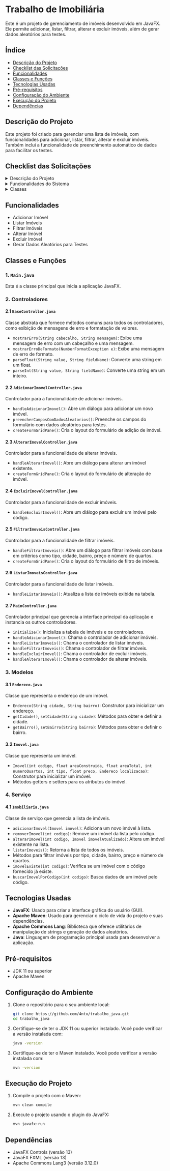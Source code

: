 # Trabalho de Imobiliária

Este é um projeto de gerenciamento de imóveis desenvolvido em JavaFX. Ele permite adicionar, listar, filtrar, alterar e excluir imóveis, além de gerar dados aleatórios para testes.

## Índice

- [Descrição do Projeto](#descrição-do-projeto)
- [Checklist das Solicitações](#checklist-das-solicitações)
- [Funcionalidades](#funcionalidades)
- [Classes e Funções](#classes-e-funções)
- [Tecnologias Usadas](#tecnologias-usadas)
- [Pré-requisitos](#pré-requisitos)
- [Configuração do Ambiente](#configuração-do-ambiente)
- [Execução do Projeto](#execução-do-projeto)
- [Dependências](#dependências)

## Descrição do Projeto

Este projeto foi criado para gerenciar uma lista de imóveis, com funcionalidades para adicionar, listar, filtrar, alterar e excluir imóveis. Também inclui a funcionalidade de preenchimento automático de dados para facilitar os testes.

## Checklist das Solicitações

<details>
  <summary>Descrição do Projeto</summary>

- [x] **Programa permite o controle dos imóveis disponíveis em uma imobiliária.**
- [x] **Imobiliária possui uma lista de imóveis com as seguintes características:**
  - [x] **Código**
  - [x] **Área construída**
  - [x] **Área total**
  - [x] **Número de quartos**
  - [x] **Tipo (Casa ou Apartamento)**
  - [x] **Preço**
  - [x] **Endereço (Cidade e Bairro)**

</details>

<details>
  <summary>Funcionalidades do Sistema</summary>

- [x] **Cadastro de um novo imóvel:**
  - [x] **Usuário deve fornecer todas as informações referentes ao novo imóvel.**
- [x] **Listagem de todos os imóveis:**
- [x] **Listagem dos imóveis que atendem a uma determinada condição:**
  - [x] **Tipo do imóvel (Casa ou Apartamento):**
  - [x] **Disponíveis em uma determinada cidade:**
  - [x] **Disponíveis em um determinado bairro de uma determinada cidade:**
  - [x] **Pertencentes a uma determinada faixa de preço:**
  - [x] **Número mínimo de quartos desejado:**
- [x] **Exclusão de Imóveis:**
  - [x] **Usuário exclui um imóvel a partir de seu código.**
- [x] **Alteração de Imóveis:**
  - [x] **Usuário altera um imóvel a partir de seu código.**

</details>

<details>
  <summary>Classes</summary>

### Classe `Imobiliaria`

- [x] **Atributo: `lista_de_imoveis` (Imovel)**

### Classe `Endereco`

- [x] **Atributos:**
  - [x] **cidade (String)**
  - [x] **bairro (String)**

### Classe `Imovel`

- [x] **Atributos:**
  - [x] **codigo (int)**
  - [x] **areaConstruida (float)**
  - [x] **areaTotal (float)**
  - [x] **numeroQuartos (int)**
  - [x] **tipo (int - Casa, Apartamento - ex: 0 – Casa, 1 – Apartamento)**
  - [x] **preco (float)**
  - [x] **localizacao (Endereco)**

### Métodos das Classes

- [x] **Atributos `private`.**
- [x] **Métodos `set` e `get` para todos os atributos.**

</details>

## Funcionalidades

- Adicionar Imóvel
- Listar Imóveis
- Filtrar Imóveis
- Alterar Imóvel
- Excluir Imóvel
- Gerar Dados Aleatórios para Testes

## Classes e Funções

### 1. `Main.java`

Esta é a classe principal que inicia a aplicação JavaFX.

### 2. Controladores

#### 2.1 `BaseController.java`

Classe abstrata que fornece métodos comuns para todos os controladores, como exibição de mensagens de erro e formatação de valores.

- `mostrarErro(String cabecalho, String mensagem)`: Exibe uma mensagem de erro com um cabeçalho e uma mensagem.
- `mostrarErroDeFormato(NumberFormatException e)`: Exibe uma mensagem de erro de formato.
- `parseFloat(String value, String fieldName)`: Converte uma string em um float.
- `parseInt(String value, String fieldName)`: Converte uma string em um inteiro.

#### 2.2 `AdicionarImovelController.java`

Controlador para a funcionalidade de adicionar imóveis.

- `handleAdicionarImovel()`: Abre um diálogo para adicionar um novo imóvel.
- `preencherCamposComDadosAleatorios()`: Preenche os campos do formulário com dados aleatórios para testes.
- `createFormGridPane()`: Cria o layout do formulário de adição de imóvel.

#### 2.3 `AlterarImovelController.java`

Controlador para a funcionalidade de alterar imóveis.

- `handleAlterarImovel()`: Abre um diálogo para alterar um imóvel existente.
- `createFormGridPane()`: Cria o layout do formulário de alteração de imóvel.

#### 2.4 `ExcluirImovelController.java`

Controlador para a funcionalidade de excluir imóveis.

- `handleExcluirImovel()`: Abre um diálogo para excluir um imóvel pelo código.

#### 2.5 `FiltrarImoveisController.java`

Controlador para a funcionalidade de filtrar imóveis.

- `handleFiltrarImoveis()`: Abre um diálogo para filtrar imóveis com base em critérios como tipo, cidade, bairro, preço e número de quartos.
- `createFormGridPane()`: Cria o layout do formulário de filtro de imóveis.

#### 2.6 `ListarImoveisController.java`

Controlador para a funcionalidade de listar imóveis.

- `handleListarImoveis()`: Atualiza a lista de imóveis exibida na tabela.

#### 2.7 `MainController.java`

Controlador principal que gerencia a interface principal da aplicação e instancia os outros controladores.

- `initialize()`: Inicializa a tabela de imóveis e os controladores.
- `handleAdicionarImovel()`: Chama o controlador de adicionar imóveis.
- `handleListarImoveis()`: Chama o controlador de listar imóveis.
- `handleFiltrarImoveis()`: Chama o controlador de filtrar imóveis.
- `handleExcluirImovel()`: Chama o controlador de excluir imóveis.
- `handleAlterarImovel()`: Chama o controlador de alterar imóveis.

### 3. Modelos

#### 3.1 `Endereco.java`

Classe que representa o endereço de um imóvel.

- `Endereco(String cidade, String bairro)`: Construtor para inicializar um endereço.
- `getCidade()`, `setCidade(String cidade)`: Métodos para obter e definir a cidade.
- `getBairro()`, `setBairro(String bairro)`: Métodos para obter e definir o bairro.

#### 3.2 `Imovel.java`

Classe que representa um imóvel.

- `Imovel(int codigo, float areaConstruida, float areaTotal, int numeroQuartos, int tipo, float preco, Endereco localizacao)`: Construtor para inicializar um imóvel.
- Métodos getters e setters para os atributos do imóvel.

### 4. Serviço

#### 4.1 `Imobiliaria.java`

Classe de serviço que gerencia a lista de imóveis.

- `adicionarImovel(Imovel imovel)`: Adiciona um novo imóvel à lista.
- `removerImovel(int codigo)`: Remove um imóvel da lista pelo código.
- `alterarImovel(int codigo, Imovel imovelAtualizado)`: Altera um imóvel existente na lista.
- `listarImoveis()`: Retorna a lista de todos os imóveis.
- Métodos para filtrar imóveis por tipo, cidade, bairro, preço e número de quartos.
- `imovelExiste(int codigo)`: Verifica se um imóvel com o código fornecido já existe.
- `buscarImovelPorCodigo(int codigo)`: Busca dados de um imóvel pelo código.

## Tecnologias Usadas

- **JavaFX**: Usado para criar a interface gráfica do usuário (GUI).
- **Apache Maven**: Usado para gerenciar o ciclo de vida do projeto e suas dependências.
- **Apache Commons Lang**: Biblioteca que oferece utilitários de manipulação de strings e geração de dados aleatórios.
- **Java**: Linguagem de programação principal usada para desenvolver a aplicação.

## Pré-requisitos

- JDK 11 ou superior
- Apache Maven

## Configuração do Ambiente

1. Clone o repositório para o seu ambiente local:

   ```sh
   git clone https://github.com/4ntx/trabalho_java.git
   cd trabalho_java
   ```

2. Certifique-se de ter o JDK 11 ou superior instalado. Você pode verificar a versão instalada com:

   ```sh
   java -version
   ```

3. Certifique-se de ter o Maven instalado. Você pode verificar a versão instalada com:
   ```sh
   mvn -version
   ```

## Execução do Projeto

1. Compile o projeto com o Maven:

   ```sh
   mvn clean compile
   ```

2. Execute o projeto usando o plugin do JavaFX:
   ```sh
   mvn javafx:run
   ```

## Dependências

- JavaFX Controls (versão 13)
- JavaFX FXML (versão 13)
- Apache Commons Lang3 (versão 3.12.0)
